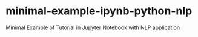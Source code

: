 # minimal-example-ipynb-python-nlp
Minimal Example of Tutorial in Jupyter Notebook with NLP application
